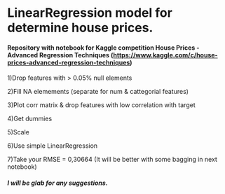 # LinearRegression model for determine house prices.
#### Repository with notebook for Kaggle competition House Prices - Advanced Regression Techniques (https://www.kaggle.com/c/house-prices-advanced-regression-techniques)

1)Drop features with > 0.05% null elements

2)Fill NA elemements (separate for num & cattegorial features)

3)Plot corr matrix & drop features with low correlation with target

4)Get dummies

5)Scale

6)Use simple LinearRegression

7)Take your RMSE = 0,30664 (It will be better with some bagging in next notebook)

##### I will be glab for any suggestions.
